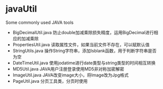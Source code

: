 # javaUtil
Some commonly used JAVA tools

*  BigDecimalUtil.java  防止double加减乘除损失精度，运用BigDecimal进行相应的加减乘除
*  PropertiesUtil.java 读取属性文件，如果当前文件不存在，可以赋默认值
*  StringUtils.java 操作String字符串，添加Isblank函数，用于判断字符串是否为空
*  DateTimeUtil.java 使用jodatime进行date类型与string类型的时间相互转换
*  MD5Util.java JAVA用户注册登录使用MD5非对称加密解密
*  ImageUtil.java JAVA改变image大小，将Image改为Jpg格式
* PageUtil.java 分页工具类，分页时使用

